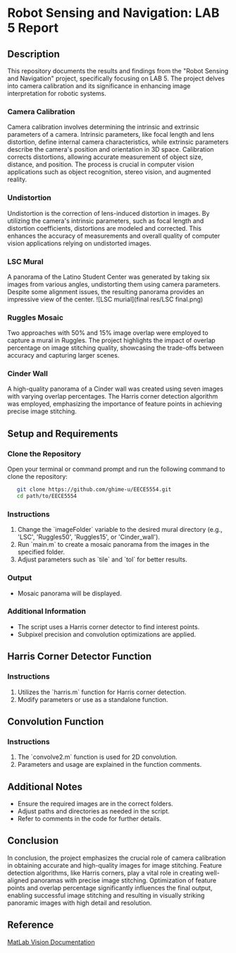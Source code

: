 
# Robot Sensing and Navigation: LAB 5 Report

## Description

This repository documents the results and findings from the "Robot Sensing and Navigation" project, specifically focusing on LAB 5. The project delves into camera calibration and its significance in enhancing image interpretation for robotic systems.

### Camera Calibration

Camera calibration involves determining the intrinsic and extrinsic parameters of a camera. Intrinsic parameters, like focal length and lens distortion, define internal camera characteristics, while extrinsic parameters describe the camera's position and orientation in 3D space. Calibration corrects distortions, allowing accurate measurement of object size, distance, and position. The process is crucial in computer vision applications such as object recognition, stereo vision, and augmented reality.

### Undistortion

Undistortion is the correction of lens-induced distortion in images. By utilizing the camera's intrinsic parameters, such as focal length and distortion coefficients, distortions are modeled and corrected. This enhances the accuracy of measurements and overall quality of computer vision applications relying on undistorted images.

### LSC Mural

A panorama of the Latino Student Center was generated by taking six images from various angles, undistorting them using camera parameters. Despite some alignment issues, the resulting panorama provides an impressive view of the center.
![LSC murial](final res/LSC final.png)
### Ruggles Mosaic

Two approaches with 50% and 15% image overlap were employed to capture a mural in Ruggles. The project highlights the impact of overlap percentage on image stitching quality, showcasing the trade-offs between accuracy and capturing larger scenes.

### Cinder Wall

A high-quality panorama of a Cinder wall was created using seven images with varying overlap percentages. The Harris corner detection algorithm was employed, emphasizing the importance of feature points in achieving precise image stitching.

## Setup and Requirements

### Clone the Repository

Open your terminal or command prompt and run the following command to clone the repository:

 ```bash
    git clone https://github.com/ghime-u/EECE5554.git
    cd path/to/EECE5554
 ```

### Instructions

1. Change the \`imageFolder\` variable to the desired mural directory (e.g., 'LSC', 'Ruggles50', 'Ruggles15', or 'Cinder_wall').
2. Run \`main.m\` to create a mosaic panorama from the images in the specified folder.
3. Adjust parameters such as \`tile\` and \`tol\` for better results.

### Output

- Mosaic panorama will be displayed.

### Additional Information

- The script uses a Harris corner detector to find interest points.
- Subpixel precision and convolution optimizations are applied.

## Harris Corner Detector Function

### Instructions

1. Utilizes the \`harris.m\` function for Harris corner detection.
2. Modify parameters or use as a standalone function.

## Convolution Function

### Instructions

1. The \`convolve2.m\` function is used for 2D convolution.
2. Parameters and usage are explained in the function comments.

## Additional Notes

- Ensure the required images are in the correct folders.
- Adjust paths and directories as needed in the script.
- Refer to comments in the code for further details.

## Conclusion

In conclusion, the project emphasizes the crucial role of camera calibration in obtaining accurate and high-quality images for image stitching. Feature detection algorithms, like Harris corners, play a vital role in creating well-aligned panoramas with precise image stitching. Optimization of feature points and overlap percentage significantly influences the final output, enabling successful image stitching and resulting in visually striking panoramic images with high detail and resolution.

## Reference

[MatLab Vision Documentation](https://www.mathworks.com/help/vision/ug/feature-based-panoramic-image-stitching.html?searchHighlight=panorama&s_tid=doc_srchtitle)

